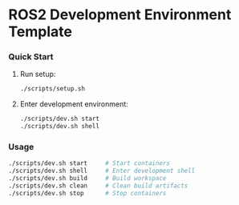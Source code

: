 # ROS2 Development Environment Template

### Quick Start

1. Run setup:
    ```bash
    ./scripts/setup.sh
    ```
2. Enter development environment:
    ```bash
    ./scripts/dev.sh start
    ./scripts/dev.sh shell
    ```

### Usage

```bash
./scripts/dev.sh start     # Start containers
./scripts/dev.sh shell     # Enter development shell
./scripts/dev.sh build     # Build workspace
./scripts/dev.sh clean     # Clean build artifacts
./scripts/dev.sh stop      # Stop containers
```
